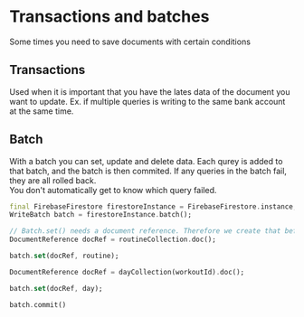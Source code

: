 # Transactions and batches

Some times you need to save documents with certain conditions

## Transactions

Used when it is important that you have the lates data of the document you want to update. Ex. if multiple queries is writing to the same bank account at the same time.

## Batch

With a batch you  can set, update and delete data. Each qurey is added to that batch, and the batch is then commited. If any queries in the batch fail, they are all rolled back.\
You don't automatically get to know which query failed.

```dart
final FirebaseFirestore firestoreInstance = FirebaseFirestore.instance;
WriteBatch batch = firestoreInstance.batch();

// Batch.set() needs a document reference. Therefore we create that beforehand using .doc(). This will not create the document before it is used in a later setting
DocumentReference docRef = routineCollection.doc();

batch.set(docRef, routine);

DocumentReference docRef = dayCollection(workoutId).doc();

batch.set(docRef, day);

batch.commit()
```